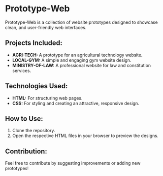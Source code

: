 # Prototype-Web

Prototype-Web is a collection of website prototypes designed to showcase clean, and user-friendly web interfaces.

## Projects Included:
- **AGRI-TECH:** A prototype for an agricultural technology website.
- **LOCAL-GYM:** A simple and engaging gym website design.
- **MINISTRY-OF-LAW:** A professional website for law and constitution services.

## Technologies Used:
- **HTML:** For structuring web pages.
- **CSS:** For styling and creating an attractive, responsive design.

## How to Use:
1. Clone the repository.
2. Open the respective HTML files in your browser to preview the designs.

## Contribution:
Feel free to contribute by suggesting improvements or adding new prototypes!
